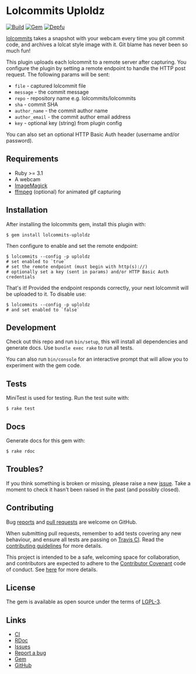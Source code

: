 # Lolcommits Uploldz

[![Build](https://img.shields.io/github/actions/workflow/status/lolcommits/lolcommits-uploldz/build.yml?branch=main&style=flat)](https://github.com/lolcommits/lolcommits-uploldz/actions/workflows/build.yml)
[![Gem](https://img.shields.io/gem/v/lolcommits-uploldz.svg?style=flat)](http://rubygems.org/gems/lolcommits-uploldz)
[![Depfu](https://img.shields.io/depfu/lolcommits/lolcommits-uploldz.svg?style=flat)](https://depfu.com/github/lolcommits/lolcommits-uploldz)

[lolcommits](https://lolcommits.github.io/) takes a snapshot with your
webcam every time you git commit code, and archives a lolcat style image
with it. Git blame has never been so much fun!

This plugin uploads each lolcommit to a remote server after capturing.
You configure the plugin by setting a remote endpoint to handle the HTTP
post request. The following params will be sent:

* `file` - captured lolcommit file
* `message` - the commit message
* `repo` - repository name e.g. lolcommits/lolcommits
* `sha` - commit SHA
* `author_name` - the commit author name
* `author_email` - the commit author email address
* `key` - optional key (string) from plugin config

You can also set an optional HTTP Basic Auth header (username and/or
password).

## Requirements

* Ruby >= 3.1
* A webcam
* [ImageMagick](http://www.imagemagick.org)
* [ffmpeg](https://www.ffmpeg.org) (optional) for animated gif capturing

## Installation

After installing the lolcommits gem, install this plugin with:

    $ gem install lolcommits-uploldz

Then configure to enable and set the remote endpoint:

    $ lolcommits --config -p uploldz
    # set enabled to `true`
    # set the remote endpoint (must begin with http(s)://)
    # optionally set a key (sent in params) and/or HTTP Basic Auth credentials

That's it! Provided the endpoint responds correctly, your next lolcommit
will be uploaded to it. To disable use:

    $ lolcommits --config -p uploldz
    # and set enabled to `false`

## Development

Check out this repo and run `bin/setup`, this will install all
dependencies and generate docs. Use `bundle exec rake` to run all tests.

You can also run `bin/console` for an interactive prompt that will allow
you to experiment with the gem code.

## Tests

MiniTest is used for testing. Run the test suite with:

    $ rake test

## Docs

Generate docs for this gem with:

    $ rake rdoc

## Troubles?

If you think something is broken or missing, please raise a new
[issue](https://github.com/lolcommits/lolcommits-uploldz/issues). Take a
moment to check it hasn't been raised in the past (and possibly closed).

## Contributing

Bug [reports](https://github.com/lolcommits/lolcommits-uploldz/issues)
and [pull
requests](https://github.com/lolcommits/lolcommits-uploldz/pulls) are
welcome on GitHub.

When submitting pull requests, remember to add tests covering any new
behaviour, and ensure all tests are passing on [Travis
CI](https://travis-ci.com/lolcommits/lolcommits-uploldz). Read the
[contributing
guidelines](https://github.com/lolcommits/lolcommits-uploldz/blob/master/CONTRIBUTING.md)
for more details.

This project is intended to be a safe, welcoming space for
collaboration, and contributors are expected to adhere to the
[Contributor Covenant](http://contributor-covenant.org) code of conduct.
See
[here](https://github.com/lolcommits/lolcommits-uploldz/blob/master/CODE_OF_CONDUCT.md)
for more details.

## License

The gem is available as open source under the terms of
[LGPL-3](https://opensource.org/licenses/LGPL-3.0).

## Links

* [CI](https://github.com/lolcommits/lolcommits-uploldz/actions/workflows/build.yml)
* [RDoc](http://rdoc.info/projects/lolcommits/lolcommits-uploldz)
* [Issues](http://github.com/lolcommits/lolcommits-uploldz/issues)
* [Report a bug](http://github.com/lolcommits/lolcommits-uploldz/issues/new)
* [Gem](http://rubygems.org/gems/lolcommits-uploldz)
* [GitHub](https://github.com/lolcommits/lolcommits-uploldz)
